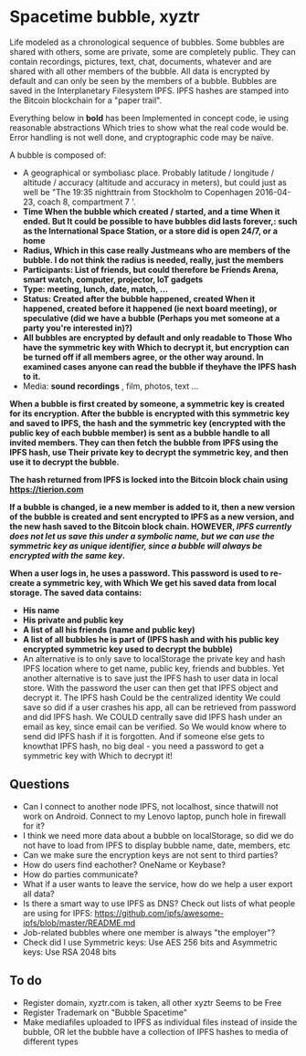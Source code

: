 # Spacetime bubble, xyztr

Life modeled as a chronological sequence of bubbles. Some bubbles are shared with others, some are private, some are completely public. They can contain recordings, pictures, text, chat, documents, whatever and are shared with all other members of the bubble. All data is encrypted by default and can only be seen by the members of a bubble. Bubbles are saved in the Interplanetary Filesystem IPFS. IPFS hashes are stamped into the Bitcoin blockchain for a "paper trail".

Everything below in **bold** has been Implemented in concept code, ie using reasonable abstractions Which tries to show what the real code would be. Error handling is not well done, and cryptographic code may be naïve.

A bubble is composed of:

* A geographical or symboliasc place. Probably latitude / longitude / altitude / accuracy (altitude and accuracy in meters), but could just as well be "The 19:35 nighttrain from Stockholm to Copenhagen 2016-04-23, coach 8, compartment 7 '.
* **Time When the bubble which created / started, and a time When it ended. But It could be possible to have bubbles did lasts forever,: such as the International Space Station, or a store did is open 24/7, or a home**
* **Radius, Which in this case really Justmeans who are members of the bubble. I do not think the radius is needed, really, just the members**
* **Participants: List of friends, but could therefore be Friends Arena, smart watch, computer, projector, IoT gadgets**
* **Type: meeting, lunch, date, match, ...**
* **Status: Created after the bubble happened, created When it happened, created before it happened (ie next board meeting), or speculative (did we have a bubble (Perhaps you met someone at a party you're interested in)?)**
* **All bubbles are encrypted by default and only readable to Those Who have the symmetric key with Which to decrypt it, but encryption can be turned off if all members agree, or the other way around. In examined cases anyone can read the bubble if theyhave the IPFS hash to it.**
* Media: **sound recordings** , film, photos, text ...

**When a bubble is first created by someone, a symmetric key is created for its encryption. After the bubble is encrypted with this symmetric key and saved to IPFS, the hash and the symmetric key (encrypted with the public key of each bubble member) is sent as a bubble handle to all invited members. They can then fetch the bubble from IPFS using the IPFS hash, use Their private key to decrypt the symmetric key, and then use it to decrypt the bubble.**

**The hash returned from IPFS is locked into the Bitcoin block chain using https://tierion.com**

**If a bubble is changed, ie a new member is added to it, then a new version of the bubble is created and sent encrypted to IPFS as a new version, and the new hash saved to the Bitcoin block chain. HOWEVER, _IPFS currently does not let us save this under a symbolic name, but we can use the symmetric key as unique identifier, since a bubble will always be encrypted with the same key_.**

**When a user logs in, he uses a password. This password is used to re-create a symmetric key, with Which We get his saved data from local storage. The saved data contains:**

* **His name**
* **His private and public key**
* **A list of all his friends (name and public key)**
* **A list of all bubbles he is part of (IPFS hash and with his public key encrypted symmetric key used to decrypt the bubble)**
* An alternative is to only save to localStorage the private key and hash IPFS location where to get name, public key, friends and bubbles. Yet another alternative is to save just the IPFS hash to user data in local store. With the password the user can then get that IPFS object and decrypt it. The IPFS hash Could be the centralized identity We could save so did if a user crashes his app, all can be retrieved from password and did IPFS hash. We COULD centrally save did IPFS hash under an email as key, since email can be verified. So We would know where to send did IPFS hash if it is forgotten. And if someone else gets to knowthat IPFS hash, no big deal - you need a password to get a symmetric key with Which to decrypt it!

## Questions

* Can I connect to another node IPFS, not localhost, since thatwill not work on Android. Connect to my Lenovo laptop, punch hole in firewall for it?
* I think we need more data about a bubble on localStorage, so did we do not have to load from IPFS to display bubble name, date, members, etc
* Can we make sure the encryption keys are not sent to third parties?
* How do users find eachother? OneName or Keybase?
* How do parties communicate?
* What if a user wants to leave the service, how do we help a user export all data?
* Is there a smart way to use IPFS as DNS? Check out lists of what people are using for IPFS: https://github.com/ipfs/awesome-ipfs/blob/master/README.md
* Job-related bubbles where one member is always "the employer"?
* Check did I use Symmetric keys: Use AES 256 bits and Asymmetric keys: Use RSA 2048 bits

## To do
* Register domain, xyztr.com is taken, all other xyztr Seems to be Free
* Register Trademark on "Bubble Spacetime"
* Make mediafiles uploaded to IPFS as individual files instead of inside the bubble, OR let the bubble have a collection of IPFS hashes to media of different types
